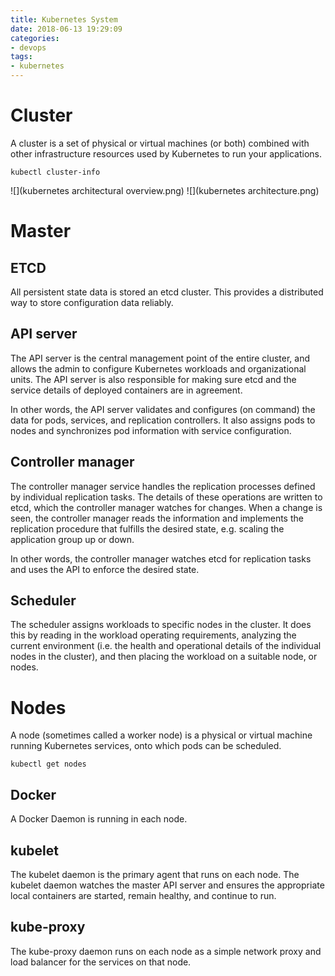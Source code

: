 ```yaml
---
title: Kubernetes System
date: 2018-06-13 19:29:09
categories:
- devops
tags:
- kubernetes
---
```

# Cluster

A cluster is a set of physical or virtual machines (or both) combined with other infrastructure resources used by Kubernetes to run your applications.

`kubectl cluster-info`

![](kubernetes architectural overview.png)
![](kubernetes architecture.png)

<!-- more -->

# Master

## ETCD

All persistent state data is stored an etcd cluster. This provides a distributed way to store configuration data reliably.

## API server

The API server is the central management point of the entire cluster, and allows the admin to configure Kubernetes workloads and organizational units. The API server is also responsible for making sure etcd and the service details of deployed containers are in agreement.

In other words, the API server validates and configures (on command) the data for pods, services, and replication controllers. It also assigns pods to nodes and synchronizes pod information with service configuration.

## Controller manager

The controller manager service handles the replication processes defined by individual replication tasks. The details of these operations are written to etcd, which the controller manager watches for changes. When a change is seen, the controller manager reads the information and implements the replication procedure that fulfills the desired state, e.g. scaling the application group up or down.

In other words, the controller manager watches etcd for replication tasks and uses the API to enforce the desired state.

## Scheduler

The scheduler assigns workloads to specific nodes in the cluster. It does this by reading in the workload operating requirements, analyzing the current environment (i.e. the health and operational details of the individual nodes in the cluster), and then placing the workload on a suitable node, or nodes.

# Nodes

A node (sometimes called a worker node) is a physical or virtual machine running Kubernetes services, onto which pods can be scheduled.

`kubectl get nodes`

## Docker
A Docker Daemon is running in each node.

## kubelet

The kubelet daemon is the primary agent that runs on each node. The kubelet daemon watches the master API server and ensures the appropriate local containers are started, remain healthy, and continue to run.

## kube-proxy

The kube-proxy daemon runs on each node as a simple network proxy and load balancer for the services on that node.